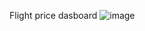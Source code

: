 Flight price dasboard
![image](https://github.com/Amandeepsinghn/Flight_price/assets/137553469/ad8499a1-2814-426c-a71b-8e006221974b)

